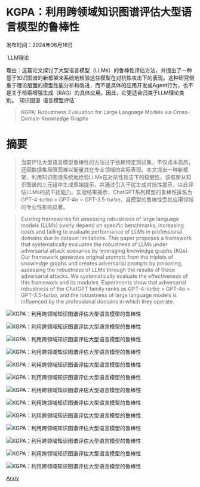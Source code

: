 # KGPA：利用跨领域知识图谱评估大型语言模型的鲁棒性

发布时间：2024年06月16日

`LLM理论

理由：这篇论文探讨了大型语言模型（LLMs）的鲁棒性评估方法，并提出了一种基于知识图谱的新框架来系统地检验这些模型在对抗性攻击下的表现。这种研究侧重于理论层面的模型性能分析和改进，而不是具体的应用开发或Agent行为，也不是关于检索增强生成（RAG）的具体应用。因此，它更适合归类于LLM理论类别。` `知识图谱` `语言模型评估`

> KGPA: Robustness Evaluation for Large Language Models via Cross-Domain Knowledge Graphs

# 摘要

> 当前评估大型语言模型鲁棒性的方法过于依赖特定测试集，不仅成本高昂，还因数据集局限而难以衡量其在专业领域的实际表现。本文提出一种新框架，利用知识图谱系统地检验LLMs在对抗性攻击下的稳健性。该框架从知识图谱的三元组中生成原始提示，并通过引入干扰生成对抗性提示，以此评估LLMs的抗干扰能力。实验结果揭示，ChatGPT系列模型的鲁棒性排名为GPT-4-turbo > GPT-4o > GPT-3.5-turbo，且模型的鲁棒性受其应用领域的专业性影响显著。

> Existing frameworks for assessing robustness of large language models (LLMs) overly depend on specific benchmarks, increasing costs and failing to evaluate performance of LLMs in professional domains due to dataset limitations. This paper proposes a framework that systematically evaluates the robustness of LLMs under adversarial attack scenarios by leveraging knowledge graphs (KGs). Our framework generates original prompts from the triplets of knowledge graphs and creates adversarial prompts by poisoning, assessing the robustness of LLMs through the results of these adversarial attacks. We systematically evaluate the effectiveness of this framework and its modules. Experiments show that adversarial robustness of the ChatGPT family ranks as GPT-4-turbo > GPT-4o > GPT-3.5-turbo, and the robustness of large language models is influenced by the professional domains in which they operate.

![KGPA：利用跨领域知识图谱评估大型语言模型的鲁棒性](../../../paper_images/2406.10802/Framework.png)

![KGPA：利用跨领域知识图谱评估大型语言模型的鲁棒性](../../../paper_images/2406.10802/image4.png)

![KGPA：利用跨领域知识图谱评估大型语言模型的鲁棒性](../../../paper_images/2406.10802/image3.png)

![KGPA：利用跨领域知识图谱评估大型语言模型的鲁棒性](../../../paper_images/2406.10802/image.png)

![KGPA：利用跨领域知识图谱评估大型语言模型的鲁棒性](../../../paper_images/2406.10802/image2.png)

![KGPA：利用跨领域知识图谱评估大型语言模型的鲁棒性](../../../paper_images/2406.10802/4.2-ASR.png)

![KGPA：利用跨领域知识图谱评估大型语言模型的鲁棒性](../../../paper_images/2406.10802/4.2-NRA.png)

![KGPA：利用跨领域知识图谱评估大型语言模型的鲁棒性](../../../paper_images/2406.10802/4.2-RRA.png)

![KGPA：利用跨领域知识图谱评估大型语言模型的鲁棒性](../../../paper_images/2406.10802/Comparative.png)

![KGPA：利用跨领域知识图谱评估大型语言模型的鲁棒性](../../../paper_images/2406.10802/FSA-1.png)

![KGPA：利用跨领域知识图谱评估大型语言模型的鲁棒性](../../../paper_images/2406.10802/FSA-2.png)

![KGPA：利用跨领域知识图谱评估大型语言模型的鲁棒性](../../../paper_images/2406.10802/tau_llm_1.png)

![KGPA：利用跨领域知识图谱评估大型语言模型的鲁棒性](../../../paper_images/2406.10802/tau_llm_2.png)

[Arxiv](https://arxiv.org/abs/2406.10802)